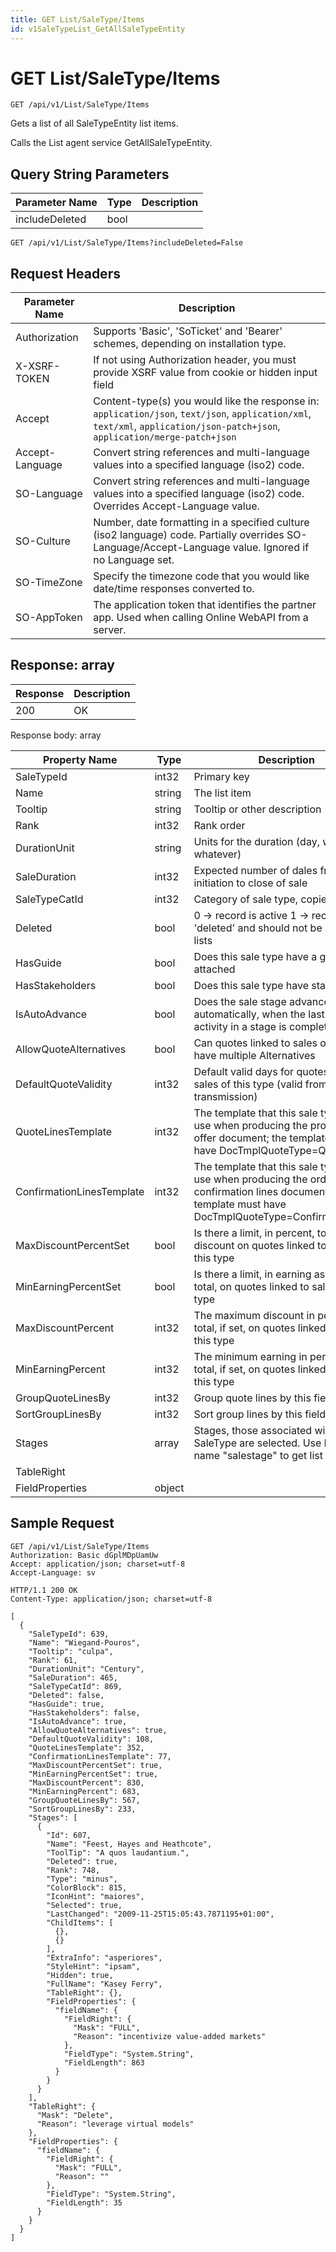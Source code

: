 ```yaml
---
title: GET List/SaleType/Items
id: v1SaleTypeList_GetAllSaleTypeEntity
---
```


# GET List/SaleType/Items

```http
GET /api/v1/List/SaleType/Items
```

Gets a list of all SaleTypeEntity list items.

Calls the List agent service GetAllSaleTypeEntity.





## Query String Parameters

| Parameter Name | Type |  Description |
|----------------|------|--------------|
| includeDeleted | bool |   |

```http
GET /api/v1/List/SaleType/Items?includeDeleted=False
```


## Request Headers

| Parameter Name | Description |
|----------------|-------------|
| Authorization  | Supports 'Basic', 'SoTicket' and 'Bearer' schemes, depending on installation type. |
| X-XSRF-TOKEN   | If not using Authorization header, you must provide XSRF value from cookie or hidden input field |
| Accept         | Content-type(s) you would like the response in: `application/json`, `text/json`, `application/xml`, `text/xml`, `application/json-patch+json`, `application/merge-patch+json` |
| Accept-Language | Convert string references and multi-language values into a specified language (iso2) code. |
| SO-Language | Convert string references and multi-language values into a specified language (iso2) code. Overrides Accept-Language value. |
| SO-Culture | Number, date formatting in a specified culture (iso2 language) code. Partially overrides SO-Language/Accept-Language value. Ignored if no Language set. |
| SO-TimeZone | Specify the timezone code that you would like date/time responses converted to. |
| SO-AppToken | The application token that identifies the partner app. Used when calling Online WebAPI from a server. |


## Response: array



| Response | Description |
|----------------|-------------|
| 200 | OK |

Response body: array

| Property Name | Type |  Description |
|----------------|------|--------------|
| SaleTypeId | int32 | Primary key |
| Name | string | The list item |
| Tooltip | string | Tooltip or other description |
| Rank | int32 | Rank order |
| DurationUnit | string | Units for the duration (day, week, whatever) |
| SaleDuration | int32 | Expected number of dales from initiation to close of sale |
| SaleTypeCatId | int32 | Category of sale type, copied to sale |
| Deleted | bool | 0 -&gt; record is active 1 -&gt; record is 'deleted' and should not be shown in lists |
| HasGuide | bool | Does this sale type have a guide attached |
| HasStakeholders | bool | Does this sale type have stakeholders |
| IsAutoAdvance | bool | Does the sale stage advance automatically, when the last guided activity in a stage is completed? |
| AllowQuoteAlternatives | bool | Can quotes linked to sales of this type, have multiple Alternatives |
| DefaultQuoteValidity | int32 | Default valid days for quotes linked to sales of this type (valid from quote transmission) |
| QuoteLinesTemplate | int32 | The template that this sale type should use when producing the product lines offer document; the template must have DocTmplQuoteType=QuoteLines |
| ConfirmationLinesTemplate | int32 | The template that this sale type should use when producing the order confirmation lines document; the template must have DocTmplQuoteType=ConfirmationLines |
| MaxDiscountPercentSet | bool | Is there a limit, in percent, to the total discount on quotes linked to sales of this type |
| MinEarningPercentSet | bool | Is there a limit, in earning as percent of total, on quotes linked to sales of this type |
| MaxDiscountPercent | int32 | The maximum discount in percent of total, if set, on quotes linked to sales of this type |
| MinEarningPercent | int32 | The minimum earning in percent of total, if set, on quotes linked to sales of this type |
| GroupQuoteLinesBy | int32 | Group quote lines by this field |
| SortGroupLinesBy | int32 | Sort group lines by this field |
| Stages | array | Stages, those associated with this SaleType are selected.  <para>Use MDO List name "salestage" to get list items.</para> |
| TableRight |  |  |
| FieldProperties | object |  |

## Sample Request

```http!
GET /api/v1/List/SaleType/Items
Authorization: Basic dGplMDpUamUw
Accept: application/json; charset=utf-8
Accept-Language: sv
```

```http_
HTTP/1.1 200 OK
Content-Type: application/json; charset=utf-8

[
  {
    "SaleTypeId": 639,
    "Name": "Wiegand-Pouros",
    "Tooltip": "culpa",
    "Rank": 61,
    "DurationUnit": "Century",
    "SaleDuration": 465,
    "SaleTypeCatId": 869,
    "Deleted": false,
    "HasGuide": true,
    "HasStakeholders": false,
    "IsAutoAdvance": true,
    "AllowQuoteAlternatives": true,
    "DefaultQuoteValidity": 108,
    "QuoteLinesTemplate": 352,
    "ConfirmationLinesTemplate": 77,
    "MaxDiscountPercentSet": true,
    "MinEarningPercentSet": true,
    "MaxDiscountPercent": 830,
    "MinEarningPercent": 683,
    "GroupQuoteLinesBy": 567,
    "SortGroupLinesBy": 233,
    "Stages": [
      {
        "Id": 607,
        "Name": "Feest, Hayes and Heathcote",
        "ToolTip": "A quos laudantium.",
        "Deleted": true,
        "Rank": 748,
        "Type": "minus",
        "ColorBlock": 815,
        "IconHint": "maiores",
        "Selected": true,
        "LastChanged": "2009-11-25T15:05:43.7871195+01:00",
        "ChildItems": [
          {},
          {}
        ],
        "ExtraInfo": "asperiores",
        "StyleHint": "ipsam",
        "Hidden": true,
        "FullName": "Kasey Ferry",
        "TableRight": {},
        "FieldProperties": {
          "fieldName": {
            "FieldRight": {
              "Mask": "FULL",
              "Reason": "incentivize value-added markets"
            },
            "FieldType": "System.String",
            "FieldLength": 863
          }
        }
      }
    ],
    "TableRight": {
      "Mask": "Delete",
      "Reason": "leverage virtual models"
    },
    "FieldProperties": {
      "fieldName": {
        "FieldRight": {
          "Mask": "FULL",
          "Reason": ""
        },
        "FieldType": "System.String",
        "FieldLength": 35
      }
    }
  }
]
```